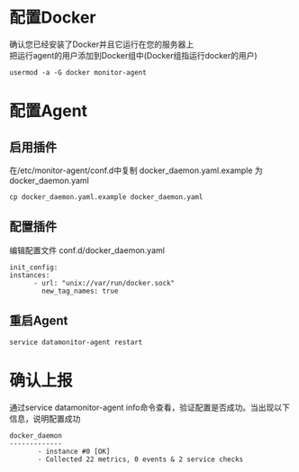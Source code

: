 # 配置Docker
确认您已经安装了Docker并且它运行在您的服务器上  
把运行agent的用户添加到Docker组中(Docker组指运行docker的用户)
```
usermod -a -G docker monitor-agent
```
# 配置Agent
## 启用插件
在/etc/monitor-agent/conf.d中复制 docker_daemon.yaml.example 为docker_daemon.yaml
```
cp docker_daemon.yaml.example docker_daemon.yaml
```

## 配置插件
编辑配置文件 conf.d/docker_daemon.yaml  

```
init_config:
instances:
      - url: "unix://var/run/docker.sock"
        new_tag_names: true
```

## 重启Agent
```
service datamonitor-agent restart
```

# 确认上报
通过service datamonitor-agent info命令查看，验证配置是否成功。当出现以下信息，说明配置成功

```
docker_daemon
-------------
       - instance #0 [OK]
       - Collected 22 metrics, 0 events & 2 service checks

```
